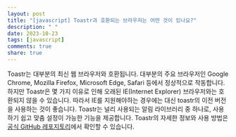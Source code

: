 ```yaml
---
layout: post
title: "[javascript] Toastr과 호환되는 브라우저는 어떤 것이 있나요?"
description: " "
date: 2023-10-23
tags: [javascript]
comments: true
share: true
---
```

Toastr는 대부분의 최신 웹 브라우저와 호환됩니다. 대부분의 주요 브라우저인 Google Chrome, Mozilla Firefox, Microsoft Edge, Safari 등에서 정상적으로 작동합니다. 
하지만 Toastr은 몇 가지 이유로 인해 오래된 IE(Internet Explorer) 브라우저와는 호환되지 않을 수 있습니다. 
따라서 IE를 지원해야하는 경우에는 대신 toastr의 이전 버전을 사용하는 것이 좋습니다.
Toastr는 널리 사용되는 알림 라이브러리 중 하나로, 사용하기 쉽고 맞춤 설정이 가능한 기능을 제공합니다.
Toastr의 자세한 정보와 사용 방법은 [공식 GitHub 레포지토리](https://github.com/CodeSeven/toastr)에서 확인할 수 있습니다.